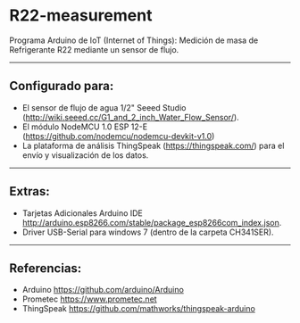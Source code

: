 # R22-measurement
Programa Arduino de IoT (Internet of Things): Medición de masa de Refrigerante R22 mediante un sensor de flujo. 

- - - - - - -
## Configurado para:

- El sensor de flujo de agua 1/2" Seeed Studio (http://wiki.seeed.cc/G1_and_2_inch_Water_Flow_Sensor/).
- El módulo NodeMCU 1.0 ESP 12-E (https://github.com/nodemcu/nodemcu-devkit-v1.0)
- La plataforma de análisis ThingSpeak (https://thingspeak.com/) para el envío y visualización de los datos.

- - - - - - -
## Extras:

- Tarjetas Adicionales Arduino IDE http://arduino.esp8266.com/stable/package_esp8266com_index.json.
- Driver USB-Serial para windows 7 (dentro de la carpeta CH341SER).

- - - - - - -
## Referencias:

- Arduino https://github.com/arduino/Arduino
- Prometec https://www.prometec.net
- ThingSpeak https://github.com/mathworks/thingspeak-arduino
